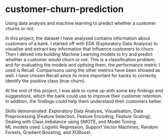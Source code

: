 # customer-churn-prediction
Using data analysis and machine learning to predict whether a customer churns or not.

In this project, the dataset I have analysed contains information about customers of a bank. I started off with EDA (Exploratory Data Analysis) to visualize and extract key information that influence customers to churn. Then I delved into building Machine Learning models to try and predict whether a customer would churn or not. This is a classification problem, and for evaluating the models and optising them, the performance metric I used is Recall. Comparisons using the other metrics have been showed as well. I have chosen Recall since its more important for banks to correctly identify the positive class (true churn).

At the end of this project, I was able to come up with some key findings and suggestions, which the bank could use to improve their customer retention. In addition, the findings could help them understand their customers better.

Skills demonstrated: Exploratory Data Analysis, Visualisation, Data Preprocessing (Feature Selection, Feature Encoding, Feature Scaling), Dealing with Class Imbalance using SMOTE, and Model Tuning.<br>
ML models used: Logistic Regression, Support Vector Machines, Random Forests, Gradient Boosting, and XGBoost.
